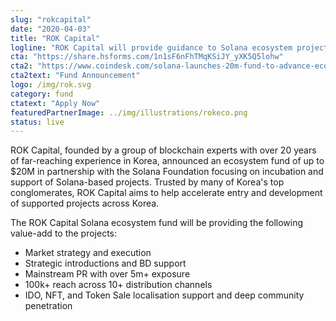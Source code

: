 ```yaml
---
slug: "rokcapital"
date: "2020-04-03"
title: "ROK Capital"
logline: "ROK Capital will provide guidance to Solana ecosystem projects to accelerate mass adoption in the Korean Market."
cta: "https://share.hsforms.com/1n1sF6nFhTMqKSiJY_yXK5Q5lohw"
cta2: "https://www.coindesk.com/solana-launches-20m-fund-to-advance-ecosystem-in-korea"
cta2text: "Fund Announcement"
logo: /img/rok.svg
category: fund
ctatext: "Apply Now"
featuredPartnerImage: ../img/illustrations/rokeco.png
status: live
---
```


ROK Capital, founded by a group of blockchain experts with over 20 years of far-reaching experience in Korea, announced an ecosystem fund of up to $20M in partnership with the Solana Foundation focusing on incubation and support of Solana-based projects. Trusted by many of Korea's top conglomerates, ROK Capital aims to help accelerate entry and development of supported projects across Korea.

The ROK Capital Solana ecosystem fund will be providing the following value-add to the projects:

- Market strategy and execution
- Strategic introductions and BD support
- Mainstream PR with over 5m+ exposure
- 100k+ reach across 10+ distribution channels
- IDO, NFT, and Token Sale localisation support and deep community penetration
